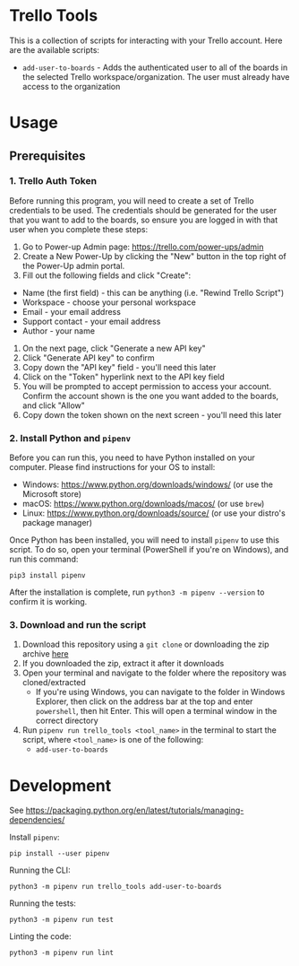 # Trello Tools

This is a collection of scripts for interacting with your Trello account. Here are the available scripts:

- `add-user-to-boards` - Adds the authenticated user to all of the boards in the selected Trello workspace/organization. The user must already have access to the organization

# Usage

## Prerequisites

### 1. Trello Auth Token

Before running this program, you will need to create a set of Trello credentials to be used. The credentials should be generated for the user that you want to add to the boards, so ensure you are logged in with that user when you complete these steps:

1. Go to Power-up Admin page: https://trello.com/power-ups/admin
1. Create a New Power-Up by clicking the "New" button in the top right of the Power-Up admin portal.
1. Fill out the following fields and click "Create":
  - Name (the first field) - this can be anything (i.e. "Rewind Trello Script")
  - Workspace - choose your personal workspace
  - Email - your email address
  - Support contact - your email address
  - Author - your name
1. On the next page, click "Generate a new API key"
1. Click "Generate API key" to confirm
1. Copy down the "API key" field - you'll need this later
1. Click on the "Token" hyperlink next to the API key field
1. You will be prompted to accept permission to access your account. Confirm the account shown is the one you want added to the boards, and click "Allow"
1. Copy down the token shown on the next screen - you'll need this later

### 2. Install Python and `pipenv`

Before you can run this, you need to have Python installed on your computer. Please find instructions for your OS to install:

- Windows: https://www.python.org/downloads/windows/ (or use the Microsoft store)
- macOS: https://www.python.org/downloads/macos/ (or use `brew`)
- Linux: https://www.python.org/downloads/source/ (or use your distro's package manager)

Once Python has been installed, you will need to install `pipenv` to use this script. To do so, open your terminal (PowerShell if you're on Windows), and run this command:

```commandline
pip3 install pipenv
```

After the installation is complete, run `python3 -m pipenv --version` to confirm it is working.

### 3. Download and run the script

1. Download this repository using a `git clone` or downloading the zip archive [here](https://github.com/rewindio/trello_tools/archive/refs/heads/main.zip)
2. If you downloaded the zip, extract it after it downloads
3. Open your terminal and navigate to the folder where the repository was cloned/extracted
    - If you're using Windows, you can navigate to the folder in Windows Explorer, then click on the address bar at the top and enter `powershell`, then hit Enter. This will open a terminal window in the correct directory
4. Run `pipenv run trello_tools <tool_name>` in the terminal to start the script, where `<tool_name>` is one of the following:
    - `add-user-to-boards`

# Development

See https://packaging.python.org/en/latest/tutorials/managing-dependencies/

Install `pipenv`:

```commandline
pip install --user pipenv
```

Running the CLI:

```commandline
python3 -m pipenv run trello_tools add-user-to-boards
```

Running the tests:

```commandline
python3 -m pipenv run test
```

Linting the code:

```commandline
python3 -m pipenv run lint
```
